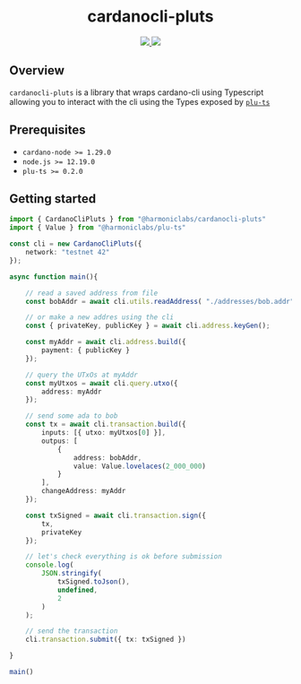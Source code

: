 <p align="center">
  <h1 align="center">cardanocli-pluts</h1>

  <p align="center">
    <a href="https://twitter.com/hlabs_tech">
      <img src="https://img.shields.io/twitter/follow/hlabs_tech?style=for-the-badge&logo=twitter" />
    </a>
    <a href="https://twitter.com/MicheleHarmonic">
      <img src="https://img.shields.io/twitter/follow/MicheleHarmonic?style=for-the-badge&logo=twitter" />
    </a>
  </p>
</p>

## Overview

`cardanocli-pluts` is a library that wraps cardano-cli using Typescript allowing you to interact with the cli using the Types exposed by [`plu-ts`](https://github.com/HarmonicLabs/plu-ts)

## Prerequisites

- `cardano-node >= 1.29.0`
- `node.js >= 12.19.0`
- `plu-ts >= 0.2.0`


## Getting started

```ts
import { CardanoCliPluts } from "@harmoniclabs/cardanocli-pluts"
import { Value } from "@harmoniclabs/plu-ts"

const cli = new CardanoCliPluts({
    network: "testnet 42"
});

async function main(){

    // read a saved address from file
    const bobAddr = await cli.utils.readAddress( "./addresses/bob.addr" );

    // or make a new addres using the cli
    const { privateKey, publicKey } = await cli.address.keyGen();

    const myAddr = await cli.address.build({
        payment: { publicKey }
    });

    // query the UTxOs at myAddr
    const myUtxos = await cli.query.utxo({
        address: myAddr
    });

    // send some ada to bob
    const tx = await cli.transaction.build({
        inputs: [{ utxo: myUtxos[0] }],
        outpus: [
            {
                address: bobAddr,
                value: Value.lovelaces(2_000_000)
            }
        ],
        changeAddress: myAddr
    });

    const txSigned = await cli.transaction.sign({
        tx,
        privateKey
    });

    // let's check everything is ok before submission
    console.log(
        JSON.stringify(
            txSigned.toJson(),
            undefined,
            2
        )
    );

    // send the transaction
    cli.transaction.submit({ tx: txSigned })

}

main()
```
